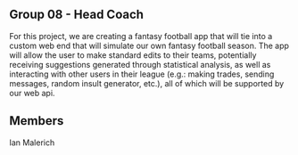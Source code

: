 ## Group 08 - Head Coach

For this project, we are creating a fantasy football app that will tie into 
a custom web end that will simulate our own fantasy football season. 
The app will allow the user to make standard edits to their teams, potentially 
receiving suggestions generated through statistical analysis, as well as 
interacting with other users in their league (e.g.: making trades, 
sending messages, random insult generator, etc.), 
all of which will be supported by our web api.

## Members

Ian Malerich
